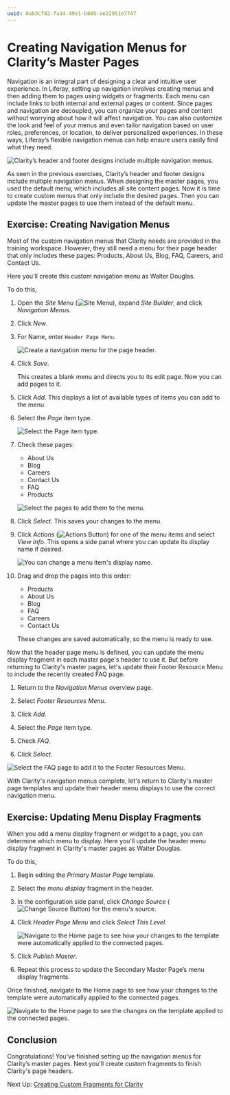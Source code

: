 ```yaml
---
uuid: 0ab3cf82-fa34-49e1-b885-ae22951e7747
---
```

# Creating Navigation Menus for Clarity’s Master Pages

Navigation is an integral part of designing a clear and intuitive user experience. In Liferay, setting up navigation involves creating menus and then adding them to pages using widgets or fragments. Each menu can include links to both internal and external pages or content. Since pages and navigation are decoupled, you can organize your pages and content without worrying about how it will affect navigation. You can also customize the look and feel of your menus and even tailor navigation based on user roles, preferences, or location, to deliver personalized experiences. In these ways, Liferay’s flexible navigation menus can help ensure users easily find what they need.

![Clarity’s header and footer designs include multiple navigation menus.](./creating-navigation-menus-for-claritys-master-pages/images/01.png)

As seen in the previous exercises, Clarity’s header and footer designs include multiple navigation menus. When designing the master pages, you used the default menu, which includes all site content pages. Now it is time to create custom menus that only include the desired pages. Then you can update the master pages to use them instead of the default menu.

## Exercise: Creating Navigation Menus

<!-- Exercise 7a -->

Most of the custom navigation menus that Clarity needs are provided in the training workspace. However, they still need a menu for their page header that only includes these pages: Products, About Us, Blog, FAQ, Careers, and Contact Us.

Here you'll create this custom navigation menu as Walter Douglas.

To do this,

1. Open the *Site Menu* (![Site Menu](../../images/icon-product-menu.png)), expand *Site Builder*, and click *Navigation Menus*.

1. Click *New*.

1. For Name, enter `Header Page Menu`.

   ![Create a navigation menu for the page header.](./creating-navigation-menus-for-claritys-master-pages/images/02.png)

1. Click *Save*.

   This creates a blank menu and directs you to its edit page. Now you can add pages to it.

1. Click *Add*. This displays a list of available types of items you can add to the menu.

1. Select the *Page* item type.

   ![Select the Page item type.](./creating-navigation-menus-for-claritys-master-pages/images/03.png)

1. Check these pages:

   * About Us
   * Blog
   * Careers
   * Contact Us
   * FAQ
   * Products

   ![Select the pages to add them to the menu.](./creating-navigation-menus-for-claritys-master-pages/images/04.png)

1. Click *Select*. This saves your changes to the menu.

1. Click *Actions* (![Actions Button](../../images/icon-actions.png)) for one of the menu items and select *View Info*. This opens a side panel where you can update its display name if desired.

   ![You can change a menu item's display name.](./creating-navigation-menus-for-claritys-master-pages/images/05.png)

1. Drag and drop the pages into this order:

   * Products
   * About Us
   * Blog
   * FAQ
   * Careers
   * Contact Us

   These changes are saved automatically, so the menu is ready to use.

Now that the header page menu is defined, you can update the menu display fragment in each master page's header to use it. But before returning to Clarity's master pages, let's update their Footer Resource Menu to include the recently created FAQ page.

1. Return to the *Navigation Menus* overview page.

1. Select *Footer Resources Menu*.

1. Click *Add*.

1. Select the *Page* item type.

1. Check *FAQ*.

1. Click *Select*.

![Select the FAQ page to add it to the Footer Resources Menu.](./creating-navigation-menus-for-claritys-master-pages/images/06.png)

With Clarity's navigation menus complete, let's return to Clarity's master page templates and update their header menu displays to use the correct navigation menu.

## Exercise: Updating Menu Display Fragments

<!-- Exercise 7b -->

When you add a menu display fragment or widget to a page, you can determine which menu to display. Here you'll update the header menu display fragment in Clarity's master pages as Walter Douglas.

To do this,

1. Begin editing the *Primary Master Page* template.

1. Select the *menu display* fragment in the header.

1. In the configuration side panel, click *Change Source* (![Change Source Button](../../images/icon-change.png)) for the menu's source.

1. Click *Header Page Menu* and click *Select This Level*.

   ![Navigate to the Home page to see how your changes to the template were automatically applied to the connected pages.](./creating-navigation-menus-for-claritys-master-pages/images/07.png)

1. Click *Publish Master*.

1. Repeat this process to update the Secondary Master Page’s menu display fragments.

Once finished, navigate to the Home page to see how your changes to the template were automatically applied to the connected pages.

![Navigate to the Home page to see the changes on the template applied to the connected pages.](./creating-navigation-menus-for-claritys-master-pages/images/08.png)

## Conclusion

Congratulations! You’ve finished setting up the navigation menus for Clarity’s master pages. Next you'll create custom fragments to finish Clarity's page headers.

Next Up: [Creating Custom Fragments for Clarity](./creating-custom-fragments-for-clarity.md)
